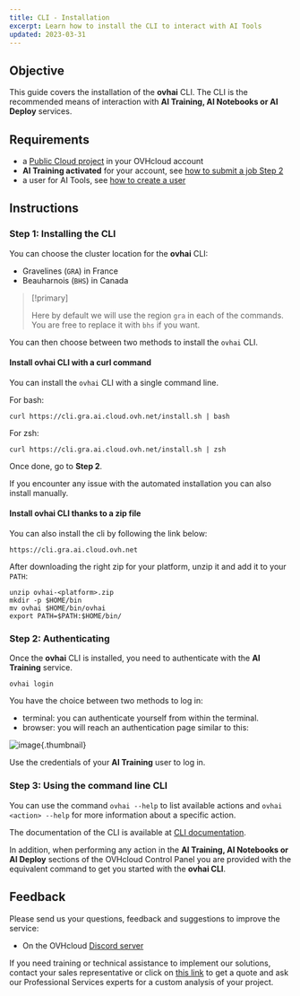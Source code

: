 ```yaml
---
title: CLI - Installation
excerpt: Learn how to install the CLI to interact with AI Tools
updated: 2023-03-31
---
```


## Objective

This guide covers the installation of the **ovhai** CLI. The CLI is the recommended means of interaction with **AI Training, AI Notebooks or AI Deploy** services.

## Requirements

-   a [Public Cloud project](https://www.ovhcloud.com/en-sg/public-cloud/) in your OVHcloud account
-   **AI Training activated** for your account, see [how to submit a job Step 2](/pages/public_cloud/ai_machine_learning/training_guide_02_howto_submit_job)
-   a user for AI Tools, see [how to create a user](/pages/public_cloud/ai_machine_learning/gi_01_manage_users)

## Instructions

### Step 1: Installing the CLI

You can choose the cluster location for the **ovhai** CLI:

- Gravelines (`GRA`) in France
- Beauharnois (`BHS`) in Canada

> [!primary]
>
> Here by default we will use the region `gra` in each of the commands. You are free to replace it with `bhs` if you want.
>

You can then choose between two methods to install the `ovhai` CLI.

#### Install ovhai CLI with a curl command

You can install the `ovhai` CLI with a single command line.

For bash:

``` {.console}
curl https://cli.gra.ai.cloud.ovh.net/install.sh | bash
```

For zsh:

``` {.console}
curl https://cli.gra.ai.cloud.ovh.net/install.sh | zsh
```

Once done, go to **Step 2**.

If you encounter any issue with the automated installation you can also install manually.

#### Install ovhai CLI thanks to a zip file

You can also install the cli by following the link below:

``` {.console}
https://cli.gra.ai.cloud.ovh.net
```

After downloading the right zip for your platform, unzip it and add it to your `PATH`:

``` {.console}
unzip ovhai-<platform>.zip
mkdir -p $HOME/bin
mv ovhai $HOME/bin/ovhai
export PATH=$PATH:$HOME/bin/
```

### Step 2: Authenticating

Once the **ovhai** CLI is installed, you need to authenticate with the **AI Training** service.

``` {.console}
ovhai login
```

You have the choice between two methods to log in:

-   terminal: you can authenticate yourself from within the terminal.
-   browser: you will reach an authentication page similar to this:

![image](images/00_oauth2_login.png){.thumbnail}

Use the credentials of your **AI Training** user to log in.

### Step 3: Using the command line CLI

You can use the command `ovhai --help` to list available actions and `ovhai <action> --help` for more information about a specific action.

The documentation of the CLI is available at [CLI documentation](/pages/public_cloud/ai_machine_learning/cli_15_commands_reference).

In addition, when performing any action in the **AI Training, AI Notebooks or AI Deploy** sections of the OVHcloud Control Panel you are provided with the equivalent command to get you started with the **ovhai CLI**.

## Feedback

Please send us your questions, feedback and suggestions to improve the service:

- On the OVHcloud [Discord server](https://discord.gg/ovhcloud)

If you need training or technical assistance to implement our solutions, contact your sales representative or click on [this link](https://www.ovhcloud.com/en-sg/professional-services/) to get a quote and ask our Professional Services experts for a custom analysis of your project.
